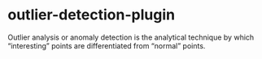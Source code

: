 # outlier-detection-plugin

Outlier analysis or anomaly detection is the analytical technique by which “interesting” points are differentiated from “normal” points. 
